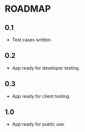 ROADMAP
=======

0.1
---

* Test cases written.

0.2
---

* App ready for developer testing.

0.3
---

* App ready for client testing.

1.0
---

* App ready for public use.
